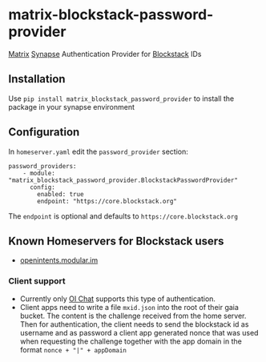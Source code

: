 # matrix-blockstack-password-provider
[Matrix](https://matrix.org) [Synapse](https://github.com/matrix-org/synapse) Authentication Provider for [Blockstack](https://blockstack.org) IDs

## Installation
Use `pip install matrix_blockstack_password_provider` to install the package in your synapse environment

## Configuration
In `homeserver.yaml` edit the `password_provider` section:

```
password_providers:
    - module: "matrix_blockstack_password_provider.BlockstackPasswordProvider"
      config:
        enabled: true
        endpoint: "https://core.blockstack.org"
```

The `endpoint` is optional and defaults to `https://core.blockstack.org`

## Known Homeservers for Blockstack users
* [openintents.modular.im](https://openintents.modular.im)

### Client support
* Currently only [OI Chat](https://chat.openintents.org) supports this type of authentication.
* Client apps need to write a file `mxid.json` into the root of their gaia bucket. The content is the 
challenge received from the home server. Then for authentication, the client needs to send the blockstack id as username and as password a client app generated nonce that was used when requesting the challenge together with the app domain in the format
`nonce + "|" + appDomain`
